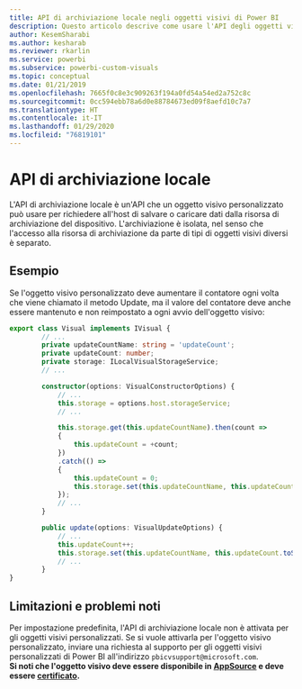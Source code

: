 ```yaml
---
title: API di archiviazione locale negli oggetti visivi di Power BI
description: Questo articolo descrive come usare l'API degli oggetti visivi di Power BI per ottenere l'accesso alla risorsa di archiviazione locale del browser
author: KesemSharabi
ms.author: kesharab
ms.reviewer: rkarlin
ms.service: powerbi
ms.subservice: powerbi-custom-visuals
ms.topic: conceptual
ms.date: 01/21/2019
ms.openlocfilehash: 7665f0c8e3c909263f194a0fd54a54ed2a752c8c
ms.sourcegitcommit: 0cc594ebb78a6d0e88784673ed09f8aefd10c7a7
ms.translationtype: HT
ms.contentlocale: it-IT
ms.lasthandoff: 01/29/2020
ms.locfileid: "76819101"
---
```

# <a name="local-storage-api"></a>API di archiviazione locale

L'API di archiviazione locale è un'API che un oggetto visivo personalizzato può usare per richiedere all'host di salvare o caricare dati dalla risorsa di archiviazione del dispositivo. L'archiviazione è isolata, nel senso che l'accesso alla risorsa di archiviazione da parte di tipi di oggetti visivi diversi è separato.

## <a name="sample"></a>Esempio

Se l'oggetto visivo personalizzato deve aumentare il contatore ogni volta che viene chiamato il metodo Update, ma il valore del contatore deve anche essere mantenuto e non reimpostato a ogni avvio dell'oggetto visivo:

```typescript
export class Visual implements IVisual {
        // ...
        private updateCountName: string = 'updateCount';
        private updateCount: number;
        private storage: ILocalVisualStorageService;
        // ...

        constructor(options: VisualConstructorOptions) {
            // ...
            this.storage = options.host.storageService;
            // ...

            this.storage.get(this.updateCountName).then(count =>
            {
                this.updateCount = +count;
            })
            .catch(() =>
            {
                this.updateCount = 0;
                this.storage.set(this.updateCountName, this.updateCount.toString());
            });
            // ...
        }

        public update(options: VisualUpdateOptions) {
            // ...
            this.updateCount++;
            this.storage.set(this.updateCountName, this.updateCount.toString());
            // ...
        }
}
```

## <a name="known-limitations-and-issues"></a>Limitazioni e problemi noti

Per impostazione predefinita, l'API di archiviazione locale non è attivata per gli oggetti visivi personalizzati. Se si vuole attivarla per l'oggetto visivo personalizzato, inviare una richiesta al supporto per gli oggetti visivi personalizzati di Power BI all'indirizzo `pbicvsupport@microsoft.com`.  
**Si noti che l'oggetto visivo deve essere disponibile in [AppSource](https://appsource.microsoft.com/en-us/marketplace/apps?product=power-bi-visuals) e deve essere [certificato](https://powerbi.microsoft.com/en-us/documentation/powerbi-custom-visuals-certified/).**
